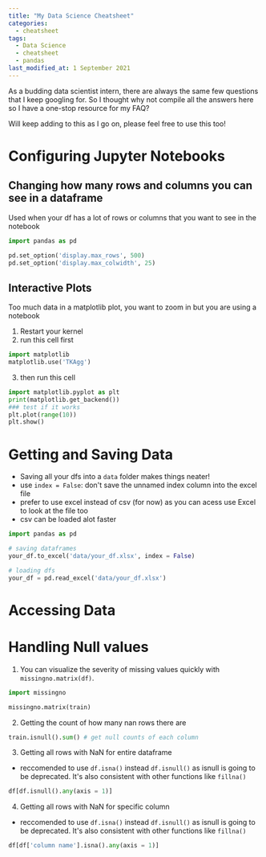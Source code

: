 ```yaml
---
title: "My Data Science Cheatsheet"
categories:
  - cheatsheet
tags:
  - Data Science
  - cheatsheet
  - pandas
last_modified_at: 1 September 2021
---
```


As a budding data scientist intern, there are always the same few questions that I keep googling for. So I thought why not compile all the answers here so I have a one-stop resource for my FAQ? 

Will keep adding to this as I go on, please feel free to use this too!

<!--- 
accessing vals: at, iat, loc, iloc, list slicing
join vs merge
saving a dict of dfs
check nans

# Process Data
## MVP: The apply() function
1. On a single column

2. On multiple columns

# Useful Links and Resources
This is an HTML comment in Markdown -->


# Configuring Jupyter Notebooks
## Changing how many rows and columns you can see in a dataframe
Used when your df has a lot of rows or columns that you want to see in the notebook

```python
import pandas as pd

pd.set_option('display.max_rows', 500)
pd.set_option('display.max_colwidth', 25)
```


## Interactive Plots
Too much data in a matplotlib plot, you want to zoom in but you are using a notebook
1. Restart your kernel
2. run this cell first
```python
import matplotlib
matplotlib.use('TKAgg')
```

3. then run this cell
```python
import matplotlib.pyplot as plt
print(matplotlib.get_backend())
### test if it works
plt.plot(range(10))
plt.show()
```






# Getting and Saving Data
- Saving all your dfs into a `data` folder makes things neater!
- use `index = False`: don't save the unnamed index column into the excel file
- prefer to use excel instead of csv (for now) as you can acess use Excel to look at the file too
- csv can be loaded alot faster


```python
import pandas as pd

# saving dataframes
your_df.to_excel('data/your_df.xlsx', index = False)

# loading dfs
your_df = pd.read_excel('data/your_df.xlsx')

```

# Accessing Data




# Handling Null values

1. You can visualize the severity of missing values quickly with `missingno.matrix(df)`.
```python
import missingno

missingno.matrix(train)
```


2. Getting the count of how many nan rows there are
```python
train.isnull().sum() # get null counts of each column

```

3. Getting all rows with NaN for entire dataframe
* reccomended to use `df.isna()` instead `df.isnull()` as isnull is going to be deprecated. It's also consistent with other functions like `fillna()`

```python
df[df.isnull().any(axis = 1)]

```

4. Getting all rows with NaN for specific column
* reccomended to use `df.isna()` instead `df.isnull()` as isnull is going to be deprecated. It's also consistent with other functions like `fillna()`
```python
df[df['column name'].isna().any(axis = 1)]

```
